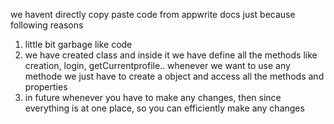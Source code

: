 we havent directly copy paste code from appwrite docs just because following reasons

1) little bit garbage like code 
2) we have created class and inside it we have define all the methods like creation, login, getCurrentprofile.. whenever we want to use any methode we just have to create a object and access all the methods and properties
3) in future whenever you have to make any changes, then since everything is at one place, so you can efficiently make any changes